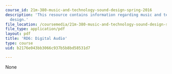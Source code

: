 ```yaml
---
course_id: 21m-380-music-and-technology-sound-design-spring-2016
description: 'This resource contains information regarding music and technology: Sound
  design.'
file_location: /coursemedia/21m-380-music-and-technology-sound-design-spring-2016/b2176e043bb3066c937b5b8bd58531d7_MIT21M_380S16_assn_rd6.pdf
file_type: application/pdf
layout: pdf
title: 'RD6: Digital Audio'
type: course
uid: b2176e043bb3066c937b5b8bd58531d7

---
```

None